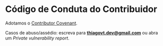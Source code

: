 # Código de Conduta do Contribuidor

Adotamos o [Contributor Covenant](https://www.contributor-covenant.org/version/2/1/code_of_conduct/).

Casos de abuso/assédio: escreva para **thiagovt.dev@gmail.com** ou abra um *Private vulnerability report*.
